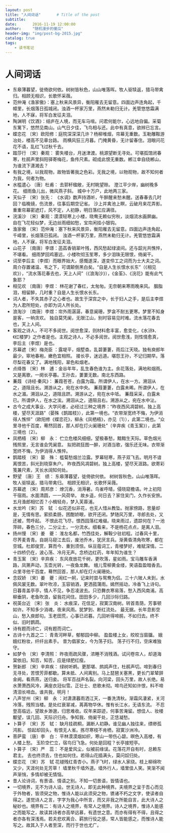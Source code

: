 ```yaml
---
layout: post
title: "人间词话"       # Title of the post
subtitle:
date:       2016-11-19 12:00:00
author:     "随机漫步的傻瓜"
header-img: "img/post-bg-2015.jpg"
catalog: true
tags:
    - 读书笔记
---
```


# 人间词话

- 东皋薄暮望，徙倚欲何依。树树皆秋色，山山唯落晖。牧人驱犊返，猎马带禽归。相顾无相识，长歌怀采薇。
- 范仲淹《渔家傲》：塞上秋来风景异，衡阳雁去无留意。四面边声连角起，千幛里，长烟落日孤城闭。浊酒一杯家万里，燕然未勒归无计。羌管悠悠霜满地，人不寐，将军白发征夫泪。
- 陶渊明《饮酒》：结庐在人境，而无车马喧。问君何能尔，心远地自偏。采菊东篱下，悠然见南山。山气日夕佳，飞鸟相与还。此中有真意，欲辨已忘言。
- 蝶恋花 〔宋〕欧阳修：庭院深深深几许？杨柳堆烟，帘幕无重数。玉勒雕鞍游冶处，楼高不见章台路。 雨横风狂三月暮。门掩黄昏，无计留春住。泪眼问花花不语，乱红飞过秋千去。
- 踏莎行 〔宋〕秦观： 雾失楼台，月迷津渡。桃源望断无寻处。可堪孤馆闭春寒，杜鹃声里斜阳驿寄梅花，鱼传尺素。砌成此恨无重数。郴江幸自绕郴山，为谁流下潇湘去？
- 有我之境，以我观物，故物皆著我之色彩。无我之境，以物观物，故不知何者为我，何者为物。
- 水槛遣心 〔唐〕杜甫： 去郭轩楹敞，无村眺望赊。 澄江平少岸，幽树晚多花。 细雨鱼儿出，微风燕子斜。 城中十万户，此地两三家。
- 天仙子 〔宋〕张先： 《水调》数声持酒听，午醉醒来愁未醒。送春春去几时回？临晚镜，伤流景，往事后期空记省。 沙上并禽池上瞑，云破月来花弄影。重重帘幕密遮灯，风不定，人初静，明日落红应满径。
- 浣溪沙 〔宋〕秦观：漠漠轻寒上小楼，晓鸯无赖似穷秋，淡烟流水画屏幽。 自在飞花轻似梦，无边丝雨细如愁，宝帘闲挂小银钩。
- 渔家傲 〔宋〕范仲淹：塞下秋来风景异，衡阳雁去无留意。四面边声连角起，千嶂里，长烟落日孤闭。 浊酒一杯家万里，燕然未勒归无计。羌管悠悠霜满地，人不寐，将军白发征夫泪。
- 山花子 〔南唐〕李璟：菡萏香销翠叶残，西风愁起绿波间。还与韶光共憔悴，不堪看。 细雨梦回鸡塞远，小楼吹彻玉笙寒，多少泪珠无限恨，倚阑干。
- 词至李后主（李煜）而眼界始大，感慨遂深，遂变伶工之词而为士大夫之词。周介存置诸温、韦之下，可谓颠倒黑白矣。“自是人生长恨水长东”（《相见欢》），“流水落花春去也，天上人间”（《浪淘沙》），《金荃》、《浣花》能有此气象耶？
- 相见欢 〔南唐〕李煜： 林花谢了春红，太匆匆。无奈朝来寒雨晚来风。 胭脂泪，相留醉，几时重？自是人生长恨水长东。
- 词人者，不失其赤子之心者也。故生于深宫之中，长于妇人之手，是后主李煜为人君所短处，亦即为词人所长处。
- 浪淘沙 〔南唐〕李煜：帘外雨潺潺，春意阑珊，罗衾不耐五更寒。梦里不知身是客，一晌贪欢。 独自莫凭阑，无限江山，别时容易见时难。流水落花春去也，天上人间。
- 客观之诗人，不可不多阅世。阅世愈深，则材料愈丰富，愈变化，《水浒》、《红楼梦》之作者是也。主观之诗人，不必多阅世。阅世愈浅，则性情愈真，李后主（李煜）是也。
- 苏幕遮〔宋〕梅尧臣 ：露堤平，烟墅杳。乱碧萋萋，雨后江天晓。独有庾郎年最少。窣地春袍，嫩色宜相照。 接长亭，迷远道。堪怨王孙，不记归期早。落尽梨花春又了。满地残阳，翠色和烟老。
- 点绛唇 〔宋〕林　逋：金谷年年，乱生春色谁为主。余花落处，满地和烟雨。 又是离歌，一阕长亭暮。王孙去，萋萋无数。南北东西路。
- 蒹葭 《诗经·秦风》： 蒹葭苍苍，白露为霜。所谓伊人，在水一方。溯洄从之，道阻且长。溯游从之，宛在水中央。 蒹葭萋萋，白露未晞。所谓伊人，在水之湄。溯洄从之，道阻且跻。溯游从之，宛在水中坻。 蒹葭采采，白露未已。所谓伊人，在水之涘。溯洄从之，道阻且右。溯游从之，宛在水中沚。
- 古今之成大事业、大学问者，必经过三种之境界：“昨夜西风凋碧树。独上高楼，望尽天涯路”（晏殊《鹊踏枝》），此第一境也。“衣带渐宽终不悔，为伊消得人憔悴”（欧阳修《蝶恋花》，柳永《凤栖梧》，亦见〔1〕），此第二境也。“众里寻他千百度，蓦然回首，那人却在灯火阑珊处”（辛弃疾《青玉案》），此第三境也〔2〕。
- 凤栖梧 〔宋〕柳　永： 伫立危楼风细细，望极春愁，黯黯生天际。草色烟光残照里，无言谁会凭阑意。 拟把疏狂图一醉，对酒当歌，强乐还无味。衣带渐宽终不悔，为伊消得人憔悴。
- 鹊踏枝 〔宋〕晏　殊： 槛菊愁烟兰泣露。罗幕轻寒，燕子双飞去。明月不谙离恨苦，斜光到晓穿朱户。 昨夜西风凋碧树。独上高楼，望尽天涯路。欲寄彩笺兼尺素，天长水阔知何处。
- 野望 〔唐〕王　绩： 东皋薄暮望，徙倚欲何依。 树树皆秋色，山山唯落晖。牧人驱犊返，猎马带禽归。 相顾无相识，长歌怀采薇。
- 苏幕遮 〔宋〕周邦彦： 燎沉香，消溽暑。鸟雀呼晴，侵晓窥檐语。叶上初阳干宿雨。水面清圆，一一风荷举。 故乡遥，何日去？家住吴门，久作长安旅。五月渔郎相忆否？小楫轻舟，梦入芙蓉浦。
- 水龙吟〔宋〕苏　轼 ：似花还似非花，也无人惜从教坠。抛家傍路，思量却是，无情有思。萦损柔肠，困酣娇眼，欲开还闭。梦随风万里，寻郎去处，又还被，莺呼起。 不恨此花飞尽，恨西园落红难缀。晓来雨过，遗踪何在？一池萍碎。春色三分，二分尘土，一分流水。细看来，不是杨花点点，是离人泪。
- 扬州慢 〔宋〕姜　夔： 淮左名都，竹西佳处，解鞍少驻初程。过春风十里，尽荠麦青青。自胡马窥江去后，废池乔木，犹厌言兵。渐黄昏清角吹寒，都在空城。杜郎俊赏，算而今、重到须惊。纵豆蔻词工，青楼梦好，难赋深情。二十四桥仍在，波心荡、冷月无声。念桥边红药，年年知为谁生？
- 青玉案 〔宋〕辛弃疾： 东风夜放花千树，更吹落，星如雨。宝马雕车香满路，凤箫声动，玉壶光转，一夜鱼龙舞。 蛾儿雪柳黄金缕，笑语盈盈暗香去。众里寻他千百度，蓦然回首，那人却在灯火阑珊处。
- 念奴娇 〔宋〕姜　夔：闹红一舸，记来时尝与鸳鸯为侣。三十六陂人未到，水佩风裳无数。翠叶吹凉，玉容销酒，更洒菰蒲雨。嫣然摇动，冷香飞上诗句。 日暮青盖亭亭，情人不见，争忍凌波去。只恐舞衣寒易落，愁入西风南浦。高柳垂阴，老鱼吹浪，留我花间住。田田多少，几回沙际归路。
- 祝英台近 〔宋〕张　炎： 水痕深，花信足，寂寞汉南树。转首青荫，芳事顿如许。不知多少消魂，夜来风雨。犹梦到、断红流处。 最无据。长年息影空山，愁入庾郎句。玉老田荒，心事已迟暮。几回听得啼鹃，不如归去。终不似、旧时鹦鹉。
- 诗有题而诗亡，词有题而词亡。
- 古诗十九首之二： 青青河畔草，郁郁园中柳。 盈盈楼上女，皎皎当窗牖。 娥娥红粉妆，纤纤出素手。 昔为倡家女，今为荡子妇。 荡子行不归，空床难独守。
- 如梦令 〔宋〕李清照： 昨夜雨疏风骤，浓睡不消残酒。试问卷帘人，却道海棠依旧。知否，知否，应是绿肥红瘦。
- 贺新郎 〔宋〕辛弃疾： 绿树听鹈。更那堪、鹧鸪声住，杜鹃声切。啼到春归无寻处，苦恨芳菲都歇。算未抵、人间离别。马上琵琶关塞黑，更长门翠辇辞金阙。看燕燕，送归妾。 将军百战声名裂。向河梁，回头万里，故人长绝。易水萧萧西风冷，满座衣冠似雪。正壮士、悲歌未彻。啼鸟还知如许恨，料不啼清泪长啼血。谁共我，明月！
- 八声甘州〔宋〕柳　永 ：对潇潇暮雨洒江天，一番洗清秋。渐霜风凄紧，关河冷落，残照当楼。是处红衰翠减，苒苒物华休。惟有长江水，无语东流。 不忍登高临远，望故乡渺邈，归思难收。叹年来踪迹，何事苦淹留。想佳人、妆楼颙望，误几回、天际识归舟。争知我、倚阑干处，正恁凝愁。
- 卜算子 〔宋〕苏　轼： 缺月挂疏桐，漏断人初静。谁见幽人独往来，缥缈孤鸿影。 惊起却回头，有恨无人省。拣尽寒枝不肯栖，寂寞沙洲冷。
- 菩萨蛮 〔唐〕李　白： 平林漠漠烟如织，寒山一带伤心碧。暝色入高楼，有人楼上愁。 玉阶空伫立，宿鸟归飞急。何处是回程？长亭接短亭。
- 卜算子 〔宋〕严　蕊： 不是爱风尘，似被前缘误。花落花开自有时，总赖东君主。 去也终须去，住也如何住。若得山花插满头，莫问奴归处。
- 蝶恋花 〔宋〕苏　轼 花褪残红青杏小。燕子飞时，绿水人家绕。枝上柳绵吹又少，天涯何处无芳草！ 墙里秋千墙外道。墙外行人，墙里佳人笑。笑渐不闻声渐悄，多情却被无情恼。
- 昔人论诗词，有景语、情语之别。不知一切景语，皆情语也。
- 一切境界，无不为诗人设。世无诗人，即无此种境界。夫境界之呈于吾心而见于外物者，皆须臾之物，惟诗人能以此须臾之物，镌诸不朽之文字，使读者自得之。遂觉诗人之言，字字为我心中所言，而又非我之所能自言，此大诗人之秘妙也。境界有二：有诗人之境界，有常人之境界。诗人之境界，惟诗人能感之而能写之，故读其诗者亦高举远慕，有遗世之意。而亦有得有不得，且得之者亦各有深浅焉。若夫悲欢离合、羁旅行役之感，常人皆能感之，而惟诗人能写之。故其入于人者至深，而行于世也尤广。

